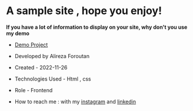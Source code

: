 # A sample site , hope you enjoy!

**If you have a lot of information to display on your site, why don't you use my demo**

- [Demo Project](https://alireza-foroutan.github.io/First-project/)

- Developed by Alireza Foroutan

- Created - 2022-11-26

- Technologies Used - Html , css 

- Role - Frontend

- How to reach me : with my [instagram](https://instagram.com/alireza_foroutan_web) and [linkedin](www.linkedin.com/in/alireza-foroutan-90a893302)
